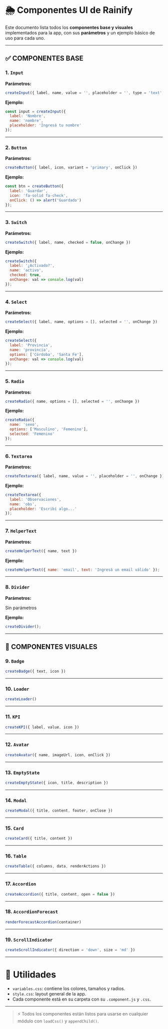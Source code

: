 
# 🌦️ Componentes UI de Rainify

Este documento lista todos los **componentes base y visuales** implementados para la app, con sus **parámetros** y un ejemplo básico de uso para cada uno.

---

## ✅ COMPONENTES BASE

### 1. `Input`

**Parámetros:**

```js
createInput({ label, name, value = '', placeholder = '', type = 'text', onChange })
```

**Ejemplo:**

```js
const input = createInput({
  label: 'Nombre',
  name: 'nombre',
  placeholder: 'Ingresá tu nombre'
});
```

---

### 2. `Button`

**Parámetros:**

```js
createButton({ label, icon, variant = 'primary', onClick })
```

**Ejemplo:**

```js
const btn = createButton({
  label: 'Guardar',
  icon: 'fa-solid fa-check',
  onClick: () => alert('Guardado')
});
```

---

### 3. `Switch`

**Parámetros:**

```js
createSwitch({ label, name, checked = false, onChange })
```

**Ejemplo:**

```js
createSwitch({
  label: '¿Activado?',
  name: 'activo',
  checked: true,
  onChange: val => console.log(val)
});
```

---

### 4. `Select`

**Parámetros:**

```js
createSelect({ label, name, options = [], selected = '', onChange })
```

**Ejemplo:**

```js
createSelect({
  label: 'Provincia',
  name: 'provincia',
  options: ['Córdoba', 'Santa Fe'],
  onChange: val => console.log(val)
});
```

---

### 5. `Radio`

**Parámetros:**

```js
createRadio({ name, options = [], selected = '', onChange })
```

**Ejemplo:**

```js
createRadio({
  name: 'sexo',
  options: ['Masculino', 'Femenino'],
  selected: 'Femenino'
});
```

---

### 6. `Textarea`

**Parámetros:**

```js
createTextarea({ label, name, value = '', placeholder = '', onChange })
```

**Ejemplo:**

```js
createTextarea({
  label: 'Observaciones',
  name: 'obs',
  placeholder: 'Escribí algo...'
});
```

---

### 7. `HelperText`

**Parámetros:**

```js
createHelperText({ name, text })
```

**Ejemplo:**

```js
createHelperText({ name: 'email', text: 'Ingresá un email válido' });
```

---

### 8. `Divider`

**Parámetros:**

Sin parámetros

**Ejemplo:**

```js
createDivider();
```

---

## 🎨 COMPONENTES VISUALES

### 9. `Badge`

```js
createBadge({ text, icon })
```

---

### 10. `Loader`

```js
createLoader()
```

---

### 11. `KPI`

```js
createKPI({ label, value, icon })
```

---

### 12. `Avatar`

```js
createAvatar({ name, imageUrl, icon, onClick })
```

---

### 13. `EmptyState`

```js
createEmptyState({ icon, title, description })
```

---

### 14. `Modal`

```js
createModal({ title, content, footer, onClose })
```

---

### 15. `Card`

```js
createCard({ title, content })
```

---

### 16. `Table`

```js
createTable({ columns, data, renderActions })
```

---

### 17. `Accordion`

```js
createAccordion({ title, content, open = false })
```

---

### 18. `AccordionForecast`

```js
renderForecastAccordion(container)
```

---

### 19. `ScrollIndicator`

```js
createScrollIndicator({ direction = 'down', size = 'md' })
```

---

# 🧱 Utilidades

- `variables.css`: contiene los colores, tamaños y radios.
- `style.css`: layout general de la app.
- Cada componente está en su carpeta con su `.component.js` y `.css`.

---

> ⚡ Todos los componentes están listos para usarse en cualquier módulo con `loadCss()` y `appendChild()`.

